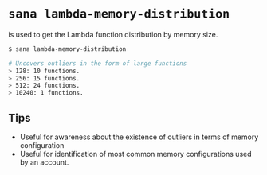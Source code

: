 # `sana lambda-memory-distribution`

is used to get the Lambda function distribution by memory size.

```sh
$ sana lambda-memory-distribution

# Uncovers outliers in the form of large functions
> 128: 10 functions.
> 256: 15 functions.
> 512: 24 functions.
> 10240: 1 functions.
```

## Tips

- Useful for awareness about the existence of outliers in terms of memory configuration
- Useful for identification of most common memory configurations used by an account.
